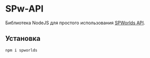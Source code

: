 # SPw-API

Библиотека NodeJS для простого использования [SPWorlds API](https://github.com/sp-worlds/api-docs).

## Установка

```bash
npm i spworlds
```
